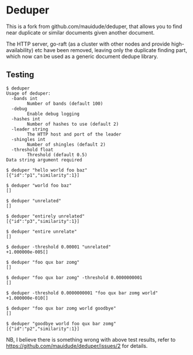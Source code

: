 # Deduper

This is a fork from github.com/mauidude/deduper, that allows you to find near duplicate or similar documents given another document.

The HTTP server, go-raft (as a cluster with other nodes and provide high-availability) etc have been removed, leaving only the duplicate finding
part, which now can be used as a generic document dedupe library.

## Testing

```
$ deduper
Usage of deduper:
  -bands int
        Number of bands (default 100)
  -debug
        Enable debug logging
  -hashes int
        Number of hashes to use (default 2)
  -leader string
        The HTTP host and port of the leader
  -shingles int
        Number of shingles (default 2)
  -threshold float
        Threshold (default 0.5)
Data string argument required

$ deduper "hello world foo baz"
[{"id":"p1","similarity":1}]

$ deduper "world foo baz"
[]

$ deduper "unrelated"
[]

$ deduper "entirely unrelated"
[{"id":"p3","similarity":1}]

$ deduper "entire unrelate"
[]

$ deduper -threshold 0.00001 "unrelated"
+1.000000e-005[]

$ deduper "foo qux bar zomg"
[]

$ deduper "foo qux bar zomg" -threshold 0.0000000001
[]

$ deduper -threshold 0.0000000001 "foo qux bar zomg world"
+1.000000e-010[]

$ deduper "foo qux bar zomg world goodbye"
[]

$ deduper "goodbye world foo qux bar zomg"
[{"id":"p2","similarity":1}]

```

NB, I believe there is something wrong with above test results, refer to
https://github.com/mauidude/deduper/issues/2 for details.
